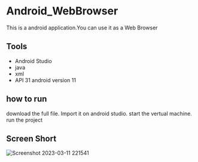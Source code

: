 # Android_WebBrowser
This is a android application.You can use it as a Web Browser

## Tools
- Android Studio
- java
- xml
- API 31 android version 11

## how to run
download the full file. Import it on android studio. start the vertual machine. run the project

## Screen Short
![Screenshot 2023-03-11 221541](https://user-images.githubusercontent.com/71148170/224493478-55e7967d-feb0-4bce-bbd5-bfcd5d1366ae.png)
